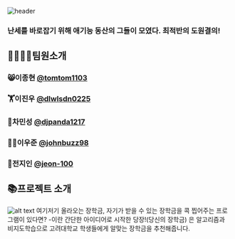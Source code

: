 ![header](https://capsule-render.vercel.app/api?type=waving&color=auto&height=250&section=header&text=📚Korea%20University%20Datathon%20-%20Peachtree&fontSize=40)

### 난세를 바로잡기 위해 애기능 동산의 그들이 모였다. 최적반의 도원결의!

## 👨‍👨‍👧‍👧팀원소개

### 😸이종현 [@tomtom1103](https://github.com/tomtom1103)
### 🏋️이진우 [@dlwlsdn0225](https://github.com/dlwlsdn0225)
### 🐼차민성 [@djpanda1217](https://github.com/djpanda1217)
### 👩‍🚀이우준 [@johnbuzz98](https://github.com/johnbuzz98)
### 👸전지인 [@jeon-100](https://github.com/jeon-100)

## 📚프로젝트 소개

![alt text](https://github.com/tomtom1103/2021Datathon_Peachtree/blob/master/image/dangjang.png)
여기저기 올라오는 장학금, 자기가 받을 수 있는 장학금을 콕 찝어주는 프로그램이 있다면?
-이란 간단한 아이디어로 시작한 당장!(당신의 장학금) 은 알고리즘과 비지도학습으로 고려대학교 학생들에게 알맞는 장학금을 추천해줍니다.
